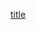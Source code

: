 [title](![image](https://github.com/user-attachments/assets/867635e4-e030-4d50-9d85-d37dbf64ee9b)
)
